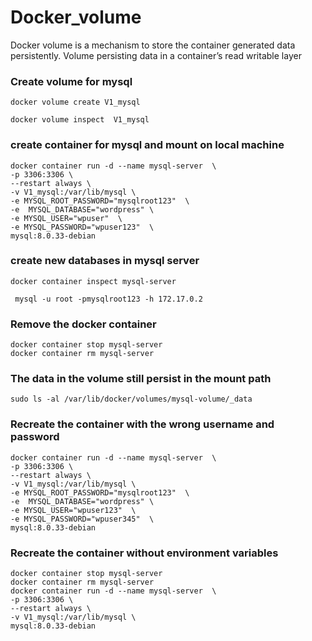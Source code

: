 # Docker_volume
Docker volume is a mechanism to store  the container generated data persistently. Volume persisting data in a container’s read writable layer



### Create volume for mysql
```
docker volume create V1_mysql

docker volume inspect  V1_mysql
```

### create container for mysql and mount on local machine
```
docker container run -d --name mysql-server  \
-p 3306:3306 \
--restart always \
-v V1_mysql:/var/lib/mysql \
-e MYSQL_ROOT_PASSWORD="mysqlroot123"  \
-e  MYSQL_DATABASE="wordpress" \
-e MYSQL_USER="wpuser"  \
-e MYSQL_PASSWORD="wpuser123"  \
mysql:8.0.33-debian
```


### create new databases in mysql server
```
docker container inspect mysql-server

 mysql -u root -pmysqlroot123 -h 172.17.0.2
 ```
 
 ### Remove the docker container
 ```
docker container stop mysql-server
docker container rm mysql-server
```
### The data in the volume still persist in the mount path
```
sudo ls -al /var/lib/docker/volumes/mysql-volume/_data
```
### Recreate the container with the wrong username and password
```
docker container run -d --name mysql-server  \
-p 3306:3306 \
--restart always \
-v V1_mysql:/var/lib/mysql \
-e MYSQL_ROOT_PASSWORD="mysqlroot123"  \
-e  MYSQL_DATABASE="wordpress" \
-e MYSQL_USER="wpuser123"  \
-e MYSQL_PASSWORD="wpuser345"  \
mysql:8.0.33-debian
```

### Recreate the container without environment variables
```
docker container stop mysql-server
docker container rm mysql-server
docker container run -d --name mysql-server  \
-p 3306:3306 \
--restart always \
-v V1_mysql:/var/lib/mysql \
mysql:8.0.33-debian
```
